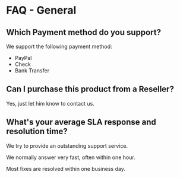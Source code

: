 # FAQ - General

## Which Payment method do you support?
We support the following payment method:

- PayPal
- Check
- Bank Transfer

## Can I purchase this product from a Reseller?
Yes, just let him know to contact us.

## What's your average SLA response and resolution time?
We try to provide an outstanding support service.

We normally answer very fast, often within one hour.

Most fixes are resolved within one business day.
